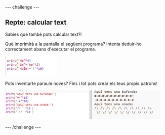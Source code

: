 \--- challenge \---

## Repte: calcular text

Sabies que també pots calcular text?!

Què imprimirà a la pantalla el següent programa? Intenta deduir-ho correctament abans d'executar el programa.

![screenshot](images/me-text-calc.png)

Pots inventarte paraule noves? Fins i tot pots crear els teus propis patrons!

![screenshot](images/me-patterns.png)

\--- /challenge \---